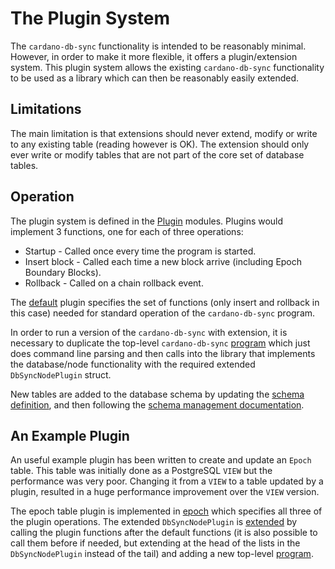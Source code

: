 # The Plugin System

The `cardano-db-sync` functionality is intended to be reasonably minimal. However, in order to
make it more flexible, it offers a plugin/extension system. This plugin system allows the existing
`cardano-db-sync` functionality to be used as a library which can then be reasonably easily
extended.

## Limitations

The main limitation is that extensions should never extend, modify or write to any existing table
(reading however is OK). The extension should only ever write or modify tables that are not part
of the core set of database tables.

## Operation

The plugin system is defined in the [Plugin][plugin] modules. Plugins would implement 3 functions,
one for each of three operations:

* Startup - Called once every time the program is started.
* Insert block - Called each time a new block arrive (including Epoch Boundary Blocks).
* Rollback - Called on a chain rollback event.

The [default][default] plugin specifies the set of functions (only insert and rollback in this
case) needed for standard operation of the `cardano-db-sync` program.

In order to run a version of the `cardano-db-sync` with extension, it is necessary to duplicate
the top-level `cardano-db-sync` [program][program] which just does command line parsing and
then calls into the library that implements the database/node functionality with the required
extended `DbSyncNodePlugin` struct.

New tables are added to the database schema by updating the [schema definition][schema], and then
following the [schema management documentation][schema-doc].

## An Example Plugin

An useful example plugin has been written to create and update an `Epoch` table. This table was
initially done as a PostgreSQL `VIEW` but the performance was very poor. Changing it from a `VIEW`
to a table updated by a plugin, resulted in a huge performance improvement over the `VIEW` version.

The epoch table plugin is implemented in [epoch][epoch] which specifies all three of the plugin
operations. The extended `DbSyncNodePlugin` is [extended][extended] by calling the plugin
functions after the default functions (it is also possible to call them before if needed, but
extending at the head of the lists in the `DbSyncNodePlugin` instead of the tail) and adding
a new top-level [program][new-top-level].



[default]: https://github.com/input-output-hk/cardano-db-sync/blob/master/cardano-db-sync/src/Cardano/DbSync/Plugin/Default.hs
[epoch]: https://github.com/input-output-hk/cardano-db-sync/blob/master/cardano-db-sync/src/Cardano/DbSync/Plugin/Epoch.hs
[extended]: https://github.com/input-output-hk/cardano-db-sync/blob/master/cardano-db-sync-extended/src/Cardano/DbSync/Plugin/Extended.hs
[new-top-level]: https://github.com/input-output-hk/cardano-db-sync/blob/master/cardano-db-sync-extended/app/cardano-db-sync-extended.hs
[plugin]: https://github.com/input-output-hk/cardano-db-sync/blob/master/cardano-db-sync/src/Cardano/DbSync/Plugin.hs
[program]: https://github.com/input-output-hk/cardano-db-sync/blob/master/cardano-db-sync/app/cardano-db-sync.hs
[schema]: https://github.com/input-output-hk/cardano-db-sync/blob/master/cardano-db-sync-db/src/Cardano/Db/Schema.hs
[schema-doc]: https://github.com/input-output-hk/cardano-db-sync/blob/master/doc/schema-management.md
